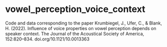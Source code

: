 # vowel_perception_voice_context
Code and data corresponding to the paper Krumbiegel, J., Ufer, C., & Blank, H. (2022). Influence of voice properties on vowel perception depends on speaker context. The Journal of the Acoustical Society of America, 152:820–834. doi.org/10.1121/10.0013363

